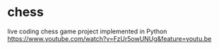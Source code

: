 # chess
live coding chess game project implemented in Python
https://www.youtube.com/watch?v=FzUr5owUNUg&feature=youtu.be

